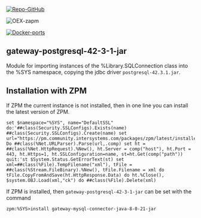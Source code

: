 [![Repo-GitHub](https://img.shields.io/badge/dynamic/xml?color=gold&label=GitHub%20module.xml&prefix=ver.&query=%2F%2FVersion&url=https%3A%2F%2Fraw.githubusercontent.com%2Fsergeymi37%2Fgateway-postgresql-42-3-1-jar%2Fmaster%2Fmodule.xml)](https://raw.githubusercontent.com/sergeymi37/gateway-postgresql-42-3-1-jar/master/module.xml)
 
![OEX-zapm](https://img.shields.io/badge/dynamic/json?url=https:%2F%2Fpm.community.intersystems.com%2Fpackages%2Fgateway-postgresql-42-3-1-jar%2F&label=ZPM-pm.community.intersystems.com&query=$.version&color=green&prefix=gateway-postgresql-42-3-1-jar)
 
[![Docker-ports](https://img.shields.io/badge/dynamic/yaml?color=blue&label=docker-compose&prefix=ports%20-%20&query=%24.services.iris.ports&url=https%3A%2F%2Fraw.githubusercontent.com%2Fsergeymi37%2Fgateway-postgresql-42-3-1-jar%2Fmaster%2Fdocker-compose.yml)](https://raw.githubusercontent.com/sergeymi37/gateway-postgresql-42-3-1-jar/master/docker-compose.yml)
 
## gateway-postgresql-42-3-1-jar
Module for importing instances of the %Library.SQLConnection class into the %SYS namespace, copying the jdbс driver `postgresql-42.3.1.jar`.

## Installation with ZPM

If ZPM the current instance is not installed, then in one line you can install the latest version of ZPM.
```
set $namespace="%SYS", name="DefaultSSL" do:'##class(Security.SSLConfigs).Exists(name) ##class(Security.SSLConfigs).Create(name) set url="https://pm.community.intersystems.com/packages/zpm/latest/installer" Do ##class(%Net.URLParser).Parse(url,.comp) set ht = ##class(%Net.HttpRequest).%New(), ht.Server = comp("host"), ht.Port = 443, ht.Https=1, ht.SSLConfiguration=name, st=ht.Get(comp("path")) quit:'st $System.Status.GetErrorText(st) set xml=##class(%File).TempFilename("xml"), tFile = ##class(%Stream.FileBinary).%New(), tFile.Filename = xml do tFile.CopyFromAndSave(ht.HttpResponse.Data) do ht.%Close(), $system.OBJ.Load(xml,"ck") do ##class(%File).Delete(xml)
```
If ZPM is installed, then `gateway-postgresql-42-3-1-jar` can be set with the command
```
zpm:%SYS>install gateway-mysql-connector-java-8-0-21-jar
```
